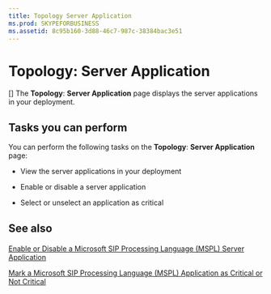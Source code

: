 ```yaml
---
title: Topology Server Application
ms.prod: SKYPEFORBUSINESS
ms.assetid: 8c95b160-3d88-46c7-987c-38384bac3e51
---
```



# Topology: Server Application
[]
The **Topology**: **Server Application** page displays the server applications in your deployment.
  
    
    


## Tasks you can perform

You can perform the following tasks on the **Topology**: **Server Application** page:
  
    
    

- View the server applications in your deployment
    
  
- Enable or disable a server application
    
  
- Select or unselect an application as critical
    
  

## See also


#### 


  
    
    
 [Enable or Disable a Microsoft SIP Processing Language (MSPL) Server Application](http://technet.microsoft.com/library/b20af38d-224a-4459-991d-0b7eabb3ca7c.aspx)
  
    
    
 [Mark a Microsoft SIP Processing Language (MSPL) Application as Critical or Not Critical](http://technet.microsoft.com/library/df68fdc6-b7e6-4f07-acdc-0cd4c2c888a1.aspx)
